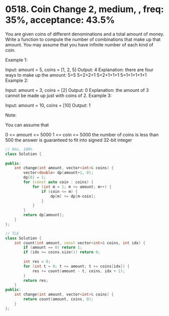 # 0518. Coin Change 2, medium, , freq: 35%, acceptance: 43.5%

You are given coins of different denominations and a total amount of money. Write a function to compute the number of combinations that make up that amount. You may assume that you have infinite number of each kind of coin.

 

Example 1:

Input: amount = 5, coins = [1, 2, 5]
Output: 4
Explanation: there are four ways to make up the amount:
5=5
5=2+2+1
5=2+1+1+1
5=1+1+1+1+1
Example 2:

Input: amount = 3, coins = [2]
Output: 0
Explanation: the amount of 3 cannot be made up just with coins of 2.
Example 3:

Input: amount = 10, coins = [10] 
Output: 1
 

Note:

You can assume that

0 <= amount <= 5000
1 <= coin <= 5000
the number of coins is less than 500
the answer is guaranteed to fit into signed 32-bit integer

```c++
// 0ms, 100%
class Solution {
    
public:
    int change(int amount, vector<int>& coins) {
        vector<double> dp(amount+1, 0);
        dp[0] = 1;
        for (const auto coin : coins) {
            for (int m = 1; m <= amount; m++) {
                if (coin <= m) {
                    dp[m] += dp[m-coin];
                }
            }
        }
        return dp[amount];
    }
};

// TLE
class Solution {
    int count(int amount, const vector<int>& coins, int idx) {
        if (amount == 0) return 1;
        if (idx >= coins.size()) return 0;
        
        int res = 0;
        for (int t = 0; t <= amount; t += coins[idx]) {
            res += count(amount - t, coins, idx + 1);
        }
        return res;
    }
public:
    int change(int amount, vector<int>& coins) {
        return count(amount, coins, 0);
    }
};
```
